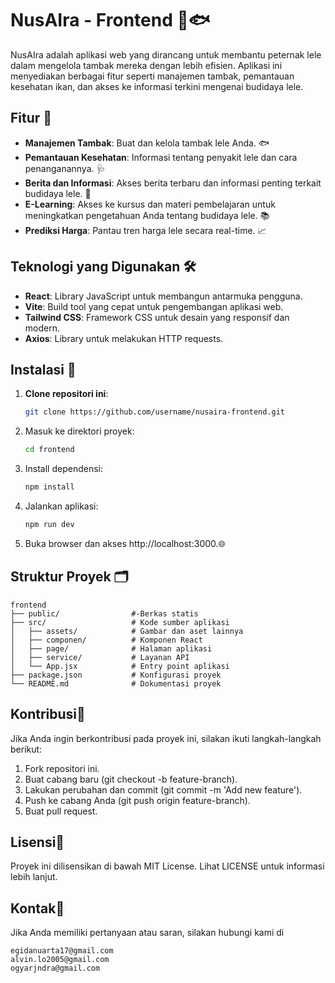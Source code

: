 # NusAIra - Frontend 🌊🐟

NusAIra adalah aplikasi web yang dirancang untuk membantu peternak lele dalam mengelola tambak mereka dengan lebih efisien. Aplikasi ini menyediakan berbagai fitur seperti manajemen tambak, pemantauan kesehatan ikan, dan akses ke informasi terkini mengenai budidaya lele.

## Fitur 🌟

- **Manajemen Tambak**: Buat dan kelola tambak lele Anda. 🐟
- **Pemantauan Kesehatan**: Informasi tentang penyakit lele dan cara penanganannya. 🩺
- **Berita dan Informasi**: Akses berita terbaru dan informasi penting terkait budidaya lele. 📰
- **E-Learning**: Akses ke kursus dan materi pembelajaran untuk meningkatkan pengetahuan Anda tentang budidaya lele. 📚
- **Prediksi Harga**: Pantau tren harga lele secara real-time. 📈

## Teknologi yang Digunakan 🛠️

- **React**: Library JavaScript untuk membangun antarmuka pengguna.
- **Vite**: Build tool yang cepat untuk pengembangan aplikasi web.
- **Tailwind CSS**: Framework CSS untuk desain yang responsif dan modern.
- **Axios**: Library untuk melakukan HTTP requests.

## Instalasi 🚀

1. **Clone repositori ini**:
   ```bash
   git clone https://github.com/username/nusaira-frontend.git
2. Masuk ke direktori proyek:
    ```bash
    cd frontend
3. Install dependensi:
    ```bash
    npm install
4. Jalankan aplikasi:
      ```bash
      npm run dev
5. Buka browser dan akses http://localhost:3000.🌐

## Struktur Proyek 🗂

```
frontend
├── public/                #-Berkas statis
├── src/                   # Kode sumber aplikasi
│   ├── assets/            # Gambar dan aset lainnya
│   ├── componen/          # Komponen React
│   ├── page/              # Halaman aplikasi
│   ├── service/           # Layanan API
│   └── App.jsx            # Entry point aplikasi
├── package.json           # Konfigurasi proyek
└── README.md              # Dokumentasi proyek
```

## Kontribusi🤝
Jika Anda ingin berkontribusi pada proyek ini, silakan ikuti langkah-langkah berikut:

1. Fork repositori ini.
2. Buat cabang baru (git checkout -b feature-branch).
3. Lakukan perubahan dan commit (git commit -m 'Add new feature').
4. Push ke cabang Anda (git push origin feature-branch).
5. Buat pull request.

## Lisensi📜
Proyek ini dilisensikan di bawah MIT License. Lihat LICENSE untuk informasi lebih lanjut.

## Kontak📧
Jika Anda memiliki pertanyaan atau saran, silakan hubungi kami di
```
egidanuarta17@gmail.com
alvin.lo2005@gmail.com
ogyarjndra@gmail.com
```
